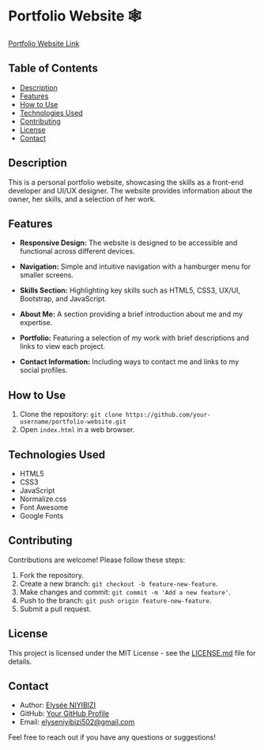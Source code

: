 # Portfolio Website 🕸️

[Portfolio Website Link](https://elyse502.github.io/Portfolio-Website/)

## Table of Contents
- [Description](#description)
- [Features](#features)
- [How to Use](#how-to-use)
- [Technologies Used](#technologies-used)
- [Contributing](#contributing)
- [License](#license)
- [Contact](#contact)

## Description

This is a personal portfolio website, showcasing the skills as a front-end developer and UI/UX designer. The website provides information about the owner, her skills, and a selection of her work.

## Features

- **Responsive Design:** The website is designed to be accessible and functional across different devices.

- **Navigation:** Simple and intuitive navigation with a hamburger menu for smaller screens.

- **Skills Section:** Highlighting key skills such as HTML5, CSS3, UX/UI, Bootstrap, and JavaScript.

- **About Me:** A section providing a brief introduction about me and my expertise.

- **Portfolio:** Featuring a selection of my work with brief descriptions and links to view each project.

- **Contact Information:** Including ways to contact me and links to my social profiles.

## How to Use

1. Clone the repository: `git clone https://github.com/your-username/portfolio-website.git`
2. Open `index.html` in a web browser.

## Technologies Used

- HTML5
- CSS3
- JavaScript
- Normalize.css
- Font Awesome
- Google Fonts

## Contributing

Contributions are welcome! Please follow these steps:

1. Fork the repository.
2. Create a new branch: `git checkout -b feature-new-feature`.
3. Make changes and commit: `git commit -m 'Add a new feature'`.
4. Push to the branch: `git push origin feature-new-feature`.
5. Submit a pull request.

## License

This project is licensed under the MIT License - see the [LICENSE.md](LICENSE.md) file for details.

## Contact

- Author: [Elysée NIYIBIZI](https://www.linkedin.com/in/niyibizi-elys%C3%A9e/)
- GitHub: [Your GitHub Profile](https://github.com/elyse502)
- Email: elyseniyibizi502@gmail.com

Feel free to reach out if you have any questions or suggestions!
